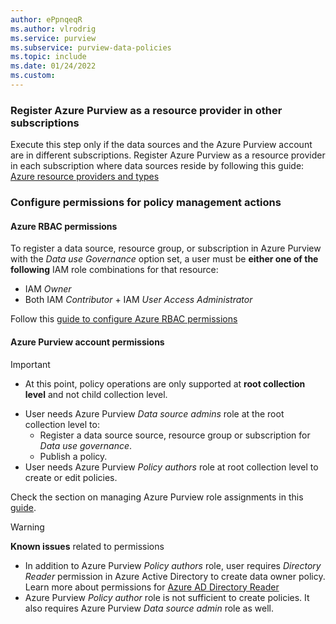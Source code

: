 ```yaml
---
author: ePpnqeqR
ms.author: vlrodrig
ms.service: purview
ms.subservice: purview-data-policies
ms.topic: include
ms.date: 01/24/2022
ms.custom:
---
```


### Register Azure Purview as a resource provider in other subscriptions
Execute this step only if the data sources and the Azure Purview account are in different subscriptions. Register Azure Purview as a resource provider in each subscription where data sources reside by following this guide: [Azure resource providers and types](../../azure-resource-manager/management/resource-providers-and-types.md)

### Configure permissions for policy management actions

#### Azure RBAC permissions
To register a data source, resource group, or subscription in Azure Purview with the *Data use Governance* option set, a user must be **either one of the following** IAM role combinations for that resource:
- IAM *Owner*
- Both IAM *Contributor* + IAM *User Access Administrator*
 
Follow this [guide to configure Azure RBAC permissions](../../role-based-access-control/check-access.md)

#### Azure Purview account permissions
>[!IMPORTANT]
> - At this point, policy operations are only supported at **root collection level** and not child collection level.
- User needs Azure Purview *Data source admins* role at the root collection level to:
  - Register a data source source, resource group or subscription for *Data use governance*.
  - Publish a policy.
- User needs Azure Purview *Policy authors* role at root collection level to create or edit policies.

Check the section on managing Azure Purview role assignments in this [guide](../how-to-create-and-manage-collections.md).

>[!WARNING]
> **Known issues** related to permissions
> - In addition to Azure Purview *Policy authors* role, user requires *Directory Reader* permission in Azure Active Directory to create data owner policy. Learn more about permissions for [Azure AD Directory Reader](../../active-directory/roles/permissions-reference.md#directory-readers)
> - Azure Purview *Policy author* role is not sufficient to create policies. It also requires Azure Purview *Data source admin* role as well.
